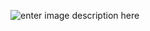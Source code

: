 ![enter image description here](https://res.cloudinary.com/dgq2ohvtq/image/upload/v1597817852/Radovan_Stevanovic_-_CV_ofwyul.png)